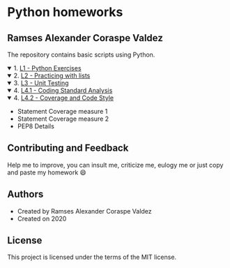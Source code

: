 # Python homeworks
## Ramses Alexander Coraspe Valdez
The repository contains basic scripts using Python.
<details open>   
<summary> 1. <a href="https://wittline.github.io/Python/L1/L1-A00354777.html">L1 - Python Exercises</a></summary>     
</details>

<details open>   
<summary> 2. <a href="https://wittline.github.io/Python/L2/L2-A00354777.html">L2 - Practicing with lists</a></summary>   
</details>


<details open>   
<summary> 3. <a href="https://wittline.github.io/Python/L3/L3-A00354777.html">L3 - Unit Testing </a></summary>   
</details>

<details open>   
<summary> 4. <a href="https://wittline.github.io/Python/L4/L41-A00354777.html">L4.1 - Coding Standard Analysis </a></summary>   
</details>

<details open>   
<summary> 4. <a href="https://wittline.github.io/Python/L4/L42-A00354777.html">L4.2 - Coverage and Code Style</a></summary>
    <ul>
    <li>Statement Coverage measure 1</li>
    <li>Statement Coverage measure 2</li>
    <li>PEP8 Details</li>  
  </ul>    
</details>

## Contributing and Feedback
Help me to improve, you can insult me, criticize me, eulogy me or just copy and paste my homework :smile:

## Authors
- Created by Ramses Alexander Coraspe Valdez
- Created on 2020

## License
This project is licensed under the terms of the MIT license.

